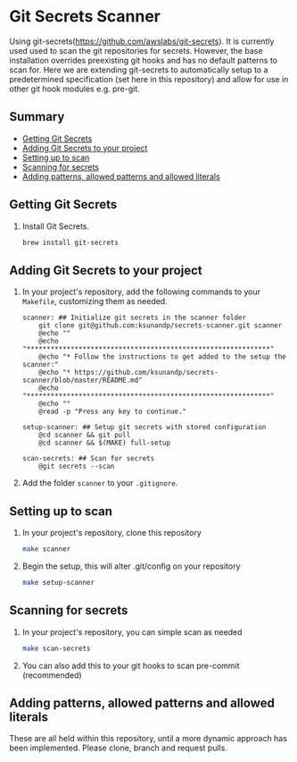 # Git Secrets Scanner

Using git-secrets(https://github.com/awslabs/git-secrets). It is currently used used to scan the git repositories for secrets.
However, the base installation overrides preexisting git hooks and has no default patterns to scan for.
Here we are extending git-secrets to automatically setup to a predetermined specification (set here in this repository) and allow for use in other git hook modules e.g. pre-git.


## Summary

 * [Getting Git Secrets](#getting-git-secrets)
 * [Adding Git Secrets to your project](#adding-git-secrets-to-your-project)
 * [Setting up to scan](#setting-up-to-scan)
 * [Scanning for secrets](#scanning-for-secrets)
 * [Adding patterns, allowed patterns and allowed literals](#adding-patterns-allowed-patterns-and-allowed-literals)


## Getting Git Secrets

1. 	Install Git Secrets.

	```bash
	brew install git-secrets
	```


## Adding Git Secrets to your project

1.  In your project's repository, add the following commands to your `Makefile`, customizing
	them as needed.

	```make
	scanner: ## Initialize git secrets in the scanner folder
    	git clone git@github.com:ksunandp/secrets-scanner.git scanner
    	@echo ""
    	@echo "*************************************************************"
    	@echo "* Follow the instructions to get added to the setup the scanner:"
    	@echo "* https://github.com/ksunandp/secrets-scanner/blob/master/README.md"
    	@echo "*************************************************************"
    	@echo ""
    	@read -p "Press any key to continue."

    setup-scanner: ## Setup git secrets with stored configuration
    	@cd scanner && git pull
    	@cd scanner && $(MAKE) full-setup

    scan-secrets: ## Scan for secrets
    	@git secrets --scan
	```

2.	Add the folder `scanner` to your `.gitignore`.


## Setting up to scan

1.  In your project's repository, clone this repository

    ```bash
    make scanner
    ```

2.  Begin the setup, this will alter .git/config on your repository

    ```bash
    make setup-scanner
    ```


## Scanning for secrets

1.  In your project's repository, you can simple scan as needed

    ```bash
    make scan-secrets
    ```

2.  You can also add this to your git hooks to scan pre-commit (recommended)


## Adding patterns, allowed patterns and allowed literals

These are all held within this repository, until a more dynamic approach has been implemented. Please clone, branch and request pulls.

